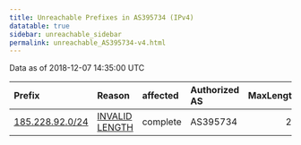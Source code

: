 ```yaml
---
title: Unreachable Prefixes in AS395734 (IPv4)
datatable: true
sidebar: unreachable_sidebar
permalink: unreachable_AS395734-v4.html
---
```


Data as of 2018-12-07 14:35:00 UTC


<div class="datatable-begin"></div>

| Prefix                                                   | Reason                                                                                                     | affected   | Authorized AS   |   MaxLength | Anchor                                         |   unreachable /24s |
|:---------------------------------------------------------|:-----------------------------------------------------------------------------------------------------------|:-----------|:----------------|------------:|:-----------------------------------------------|-------------------:|
| [185.228.92.0/24](https://stat.ripe.net/185.228.92.0/24) | [INVALID LENGTH](https://rpki-validator.ripe.net/announcement-preview?asn=AS395734&prefix=185.228.92.0/24) | complete   | AS395734        |          22 | [RIPE](unreachable_RIPE_NCC_RPKI_Root-v4.html) |                  1 |

<div class="datatable-end"></div>